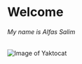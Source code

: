 # Welcome
###### My name is Alfas Salim
![Image of Yaktocat](https://octodex.github.com/images/yaktocat.png "Image of Yaktocat")
